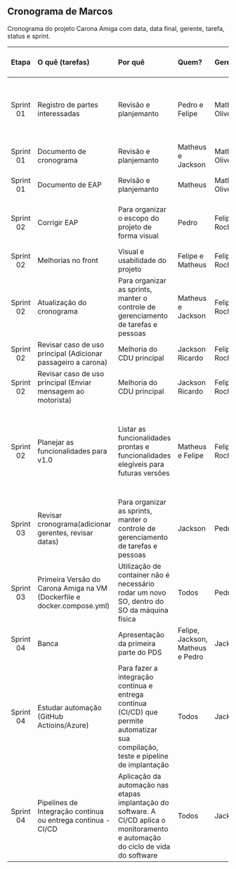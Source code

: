 ## Cronograma de Marcos

Cronograma do projeto Carona Amiga com data, data final, gerente, tarefa, status e sprint.

|  Etapa    | O quê (tarefas) |   Por quê    | Quem?        | Gerente | Inicio   | Prazo em dias |Fim planejado |Fim real | Como? | Quanto? |Status |
|:---------:|:------------    |:------------ |:------------ |:--------|:--------|:-------|:----------:|:--------|:--------|:--------|:--------|
|Sprint 01| Registro de partes interessadas | Revisão e planjemanto  | Pedro e Felipe | Matheus Oliveira | 25/10/2022 | 15 dias |01/11/2022|01/11/2022|Matriz de Poder vs Interesse, Matriz de Influência vs Impacto vs Poder vs Interesse| R$389,60 | Concluído| 
|Sprint 01| Documento de cronograma | Revisão e planjemanto  | Matheus e Jackson | Matheus Oliveira | 25/10/2022 | 15 dias |01/11/2022|01/11/2022|5W2H| R$389,60 |Concluído |  
|Sprint 01| Documento de EAP | Revisão e planjemanto  | Matheus | Matheus Oliveira | 25/10/2022 | 15 dias |01/11/2022 | 01/11/2022 |Fluxogramas no formato de árvores|  R$389,60 |Concluído|  
|Sprint 02| Corrigir EAP| Para organizar o escopo do projeto de forma visual| Pedro | Felipe Rocha | 01/11/2022 | 15 dias |15/11/2022|08/11/2022|Cadastrar usuário repetido, contemplar containerização| R$389,60 |Concluído|
|Sprint 02| Melhorias no front| Visual e usabilidade do projeto| Felipe e Matheus | Felipe Rocha | 01/11/2022 | 15 dias |15/11/2022|08/11/2022|Tecnlogias Front-ed| R$389,60 |Concluído|
|Sprint 02| Atualização do cronograma |Para organizar as sprints, manter o controle de gerenciamento de tarefas e pessoas| Matheus e Jackson | Felipe Rocha | 01/11/2022 | 15 dias |15/11/2022|08/11/2022|5W2H| R$194,80 |Concluído|
|Sprint 02| Revisar caso de uso principal (Adicionar passageiro a carona)|Melhoria do CDU principal|Jackson Ricardo| Felipe Rocha | 01/11/2022 | 15 dias |15/11/2022|15/11/2022|Criação do novo CDU| R$194,80 |Concluído|
|Sprint 02| Revisar caso de uso principal (Enviar mensagem ao motorista)|Melhoria do CDU principal|Jackson Ricardo| Felipe Rocha | 01/11/2022 | 15 dias |15/11/2022|15/11/2022|Análise do CDU antigo| R$194,80 |Concluído|
|Sprint 02| Planejar as funcionalidades para v1.0|Listar as funcionalidades prontas e funcionalidades elegíveis para futuras versões| Matheus e Felipe | Felipe Rocha | 01/11/2022 |15 dias|15/11/2022| 18/11/2022|Adicionar passageiros a carona; Enviar mensagem para o motorista; Enviar mensagem no grupo de carona| R$389,60 |Concluído|
|Sprint 03| Revisar cronograma(adicionar gerentes, revisar datas)|Para organizar as sprints, manter o controle de gerenciamento de tarefas e pessoas| Jackson | Pedro |22/11/2022| 15 dias |29/11/2022|29/11/2022|5W2H| R$194,80 |Concluído|
|Sprint 03| Primeira Versão do Carona Amiga na VM (Dockerfile e docker.compose.yml)|Utilização de container não é necessário rodar um novo SO, dentro do SO da máquina física|Todos| Pedro |22/11/2022|15 dias|29/11/2022|30/11/2022|Azure ou DockerHub| R$779,20 |Concluído|
|Sprint 04|Banca|Apresentação da primeira parte do PDS|Felipe, Jackson, Matheus e Pedro|Jackson| 06/12/2022 | 15 dias | 06/12/2022 | 06/12/2022 |Apresentação demonstrativa do PDS| R$584,40 |Concluído|
|Sprint 04| Estudar automação (GitHub Actioins/Azure) |Para fazer a  integração contínua e entrega contínua (CI/CD) que permite automatizar sua compilação, teste e pipeline de implantação  |Todos|Jackson| 13/12/2022 | 15 dias |20/12/2022|20/12/2022|Explorar a documentação e os conceitos aprendidos em sala de aula, e aplica-lós|R$584,40|Concluído|
|Sprint 04|Pipelines de Integração contínua ou entrega contínua -  CI/CD|Aplicação da automação nas etapas implantação do software. A CI/CD aplica o monitoramento e automação do ciclo de vida do software|Todos |Jackson| 13/12/2022 | 15 dias |20/12/2022|20/12/2022|Explorar a documentação e os conceitos aprendidos em sala de aula, e aplica-lós.| R$779,20|Concluído|
